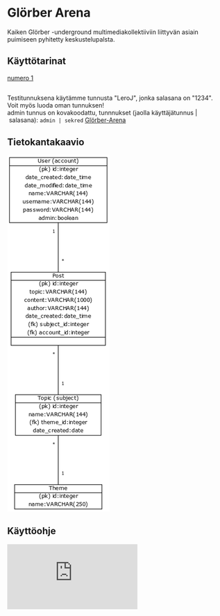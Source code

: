 # Glörber Arena
Kaiken Glörber -underground multimediakollektiiviin liittyvän asiain puimiseen pyhitetty keskustelupalsta.
## Käyttötarinat
[numero 1](https://github.com/VirtualAkseli/GlorberArena/blob/master/documentation/user_story1.md)
##
Testitunnuksena käytämme tunnusta "LeroJ", jonka salasana on "1234".   
Voit myös luoda oman tunnuksen!  
admin tunnus on kovakoodattu, tunnnukset (jaolla käyttäjätunnus | salasana): `` admin | sekred ``
[Glörber-Arena](https://glorber-arena.herokuapp.com/index)
## Tietokantakaavio
![testext](https://raw.githubusercontent.com/VirtualAkseli/GlorberArena/master/db.png "structural layout" )
## Käyttöohje
![manual](https://github.com/VirtualAkseli/GlorberArena/blob/master/documentation/käyttö-ohje.md)
